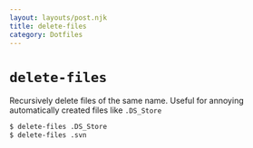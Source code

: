 ```yaml
---
layout: layouts/post.njk
title: delete-files
category: Dotfiles
---
```


# `delete-files`

Recursively delete files of the same name. Useful for annoying automatically created files like `.DS_Store`

```sh
$ delete-files .DS_Store
$ delete-files .svn
```
